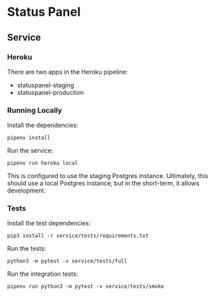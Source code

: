 # Status Panel

## Service

### Heroku

There are two apps in the Heroku pipeline:

- statuspanel-staging
- statuspanel-production

### Running Locally

Install the dependencies:

    pipenv install

Run the service:

    pipenv run heroku local

This is configured to use the staging Postgres instance. Ultimately, this should use a local Postgres instance, but in the short-term, it allows development.

### Tests

Install the test dependencies:

    pip3 install -r service/tests/requirements.txt

Run the tests:

    python3 -m pytest -v service/tests/full

Run the integration tests:

	pipenv run python3 -m pytest -v service/tests/smoke
